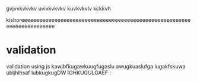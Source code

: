gvjvvkvkvkv
uvivkvkvkv
kuvkvkvlv
kckkvh



kishoreeeeeeeeeeeeeeeeeeeeeeeeeeeeeeeeeeeeeeeeeeeeeeeeeeeeeeeeeeeeeeeeeeeeeeee

# validation
validation using js
kawjbfkugawkuugfugaslu
awugkuaslufga
lugakfskuwa
ubljhlhsaf
lubkugkugDW
IGHKUGULGAEF
:
